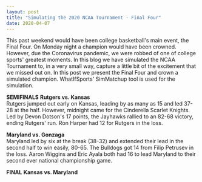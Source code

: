```yaml
---
layout: post
title: "Simulating the 2020 NCAA Tournament - Final Four"
date: 2020-04-07
---
```

This past weekend would have been college basketball's main event, the Final Four. On Monday night a champion would have been crowned.
However, due the Coronavirus pandemic, we were robbed of one of college sports' greatest moments. In this blog we have simulated the NCAA Tournament to, in a very small way, capture a little bit of the excitement that we missed out on.
In this post we present the Final Four and crown a simulated champion. WhatIfSports' SimMatchup tool is used for the simulation.  

**SEMIFINALS**
**Rutgers vs. Kansas**           
Rutgers jumped out early on Kansas, leading by as many as 15 and led 37-28 at the half. However, midnight came for the Cinderella Scarlet Knights. Led by Devon Dotson's 17 points, the Jayhawks rallied to an 82-68 victory, ending Rutgers' run. Ron Harper had 12 for Rutgers in the loss.
 
**Maryland vs. Gonzaga**  
Maryland led by six at the break (38-32) and extended their lead in the second half to win easily, 80-65. The Bulldogs got 14 from Filip Petrusev in the loss. Aaron Wiggins and Eric Ayala both had 16 to lead Maryland to their second ever national championship game.  

**FINAL**
**Kansas vs. Maryland**

